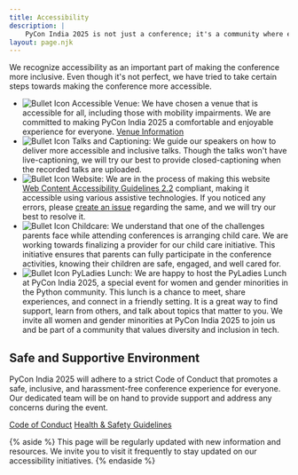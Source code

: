 ```yaml
---
title: Accessibility
description: |
    PyCon India 2025 is not just a conference; it's a community where every voice is valued and celebrated. We believe in ensuring every diverse community in included and the conference is accessible to people from all walks of life. Our goal for PyCon India 2025 is to create a space where everyone, regardless of their background, has the opportunity to learn, share, and grow in a supportive environment.
layout: page.njk
---
```


We recognize accessibility as an important part of making the conference more inclusive. Even though it's not perfect, we have tried to take certain steps towards making the conference more accessible.

<div class="text-[#000000] lg:pr-10">
    <ul class="list-none">
        <li class="flex">
            <img src="{{ env.baseUrl }}img/assets/circle-lime.svg" alt="Bullet Icon" class="w-4 h-4 mr-2 mt-1">
            <span><span class="font-bold">Accessible Venue:</span> We have chosen a venue that is accessible for all, including those with mobility impairments. We are committed to making PyCon India 2025 a comfortable and enjoyable experience for everyone. <a href="https://in.pycon.org/2025/venue/">Venue Information</a></span>
        </li>
        <li class="flex">
            <img src="{{ env.baseUrl }}img/assets/circle-lime.svg" alt="Bullet Icon" class="w-4 h-4 mr-2 mt-1">
            <span><span class="font-bold">Talks and Captioning:</span> We guide our speakers on how to deliver more accessible and inclusive talks. Though the talks won't have live-captioning, we will try our best to provide closed-captioning when the recorded talks are uploaded.</span>
        </li>
        <li class="flex">
            <img src="{{ env.baseUrl }}img/assets/circle-lime.svg" alt="Bullet Icon" class="w-4 h-4 mr-2 mt-1">
            <span><span class="font-bold">Website:</span> We are in the process of making this website <a href="https://www.w3.org/TR/WCAG22/">Web Content Accessibility Guidelines 2.2</a> compliant, making it accessible using various assistive technologies. If you noticed any errors, please <a href="https://github.com/pythonindia/inpycon2025/issues/new">create an issue</a> regarding the same, and we will try our best to resolve it.</span>
        </li>
        <li class="flex">
            <img src="{{ env.baseUrl }}img/assets/circle-lime.svg" alt="Bullet Icon" class="w-4 h-4 mr-2 mt-1">
            <span><span class="font-bold">Childcare:</span> We understand that one of the challenges parents face while attending conferences is arranging child care. We are working towards finalizing a provider for our child care initiative. This initiative ensures that parents can fully participate in the conference activities, knowing their children are safe, engaged, and well cared for.</span>
        </li>
        <li class="flex">
            <img src="{{ env.baseUrl }}img/assets/circle-lime.svg" alt="Bullet Icon" class="w-4 h-4 mr-2 mt-1">
            <span><span class="font-bold">PyLadies Lunch:</span> We are happy to host the PyLadies Lunch at PyCon India 2025, a special event for women and gender minorities in the Python community. This lunch is a chance to meet, share experiences, and connect in a friendly setting. It is a great way to find support, learn from others, and talk about topics that matter to you. We invite all women and gender minorities at PyCon India 2025 to join us and be part of a community that values diversity and inclusion in tech.</span>
        </li>
    </ul>
</div>

## Safe and Supportive Environment
PyCon India 2025 will adhere to a strict Code of Conduct that promotes a safe, inclusive, and harassment-free conference experience for everyone. Our dedicated team will be on hand to provide support and address any concerns during the event.

[Code of Conduct](https://in.pycon.org/2025/coc/guidelines)
[Health & Safety Guidelines](https://in.pycon.org/2025/attend/health-and-safety/)

{% aside %}
  This page will be regularly updated with new information and resources. We invite you to visit it frequently to stay updated on our accessibility initiatives.
{% endaside %}
